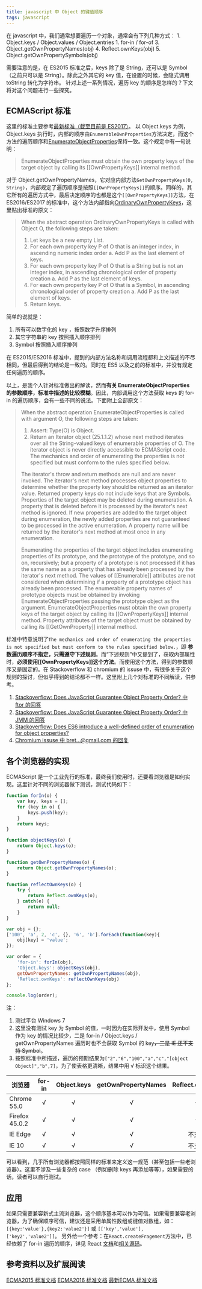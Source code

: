```yaml
---
title: javascript 中 Object 的键值顺序
tags: javascript
---
```


在 javascript 中，我们通常想要遍历一个对象，通常会有下列几种方式：
    1. Object.keys / Object.values / Object.entries
    1. for-in / for-of
    3. Object.getOwnPropertyNames(obj)
    4. Reflect.ownKeys(obj)
    5. Object.getOwnPropertySymbols(obj)

需要注意的是，在 ES2015 标准之后，keys 除了是 String，还可以是 Symbol（之前只可以是 String）。除此之外其它的 key 值，在设置的时候，会隐式调用 toString 转化为字符串。
针对上述一系列情况，遍历 key 的顺序是怎样的？下文将对这个问题进行一些探究。

## ECMAScript 标准
这里的标准主要参考[最新标准（截至目前是 ES2017）](https://tc39.github.io/ecma262/)。
以 Object.keys 为例，Object.keys 执行时，内部的顺序由`EnumerableOwnProperties`方法决定，而这个方法的遍历顺序和[EnumerateObjectProperties](https://tc39.github.io/ecma262/#sec-enumerate-object-properties)保持一致。这个规定中有一句说明：
> EnumerateObjectProperties must obtain the own property keys of the target object by calling its \[\[OwnPropertyKeys\]\] internal method.

对于 Object.getOwnPropertyNames，它对应内部方法`GetOwnPropertyKeys(O, String)`，内部规定了遍历顺序是按照`[[OwnPropertyKeys]]`的顺序。同样的，其它所有的遍历方式中，最后决定顺序的也都是这个`[[OwnPropertyKeys]]`方法，在 ES2016/ES2017 的标准中，这个方法内部指向[OrdinaryOwnPropertyKeys](https://tc39.github.io/ecma262/#sec-ordinaryownpropertykeys)，这里贴出标准的原文：

> When the abstract operation OrdinaryOwnPropertyKeys is called with Object O, the following steps are taken:
> 1. Let keys be a new empty List.
> 2. For each own property key P of O that is an integer index, in ascending numeric index order
>     a. Add P as the last element of keys.
> 3. For each own property key P of O that is a String but is not an integer index, in ascending chronological order of property creation
>     a. Add P as the last element of keys.
> 4. For each own property key P of O that is a Symbol, in ascending chronological order of property creation
>     a. Add P as the last element of keys.
> 5. Return keys.

简单的说就是：
1. 所有可以数字化的 key ，按照数字升序排列
2. 其它字符串的 key 按照插入顺序排列
3. Symbol 按照插入顺序排列

在 ES2015/ES2016 标准中，提到的内部方法名称和调用流程都和上文描述的不尽相同，但最后得到的结论是一致的。同时在 ES5 以及之前的标准中，并没有规定任何遍历的顺序。

以上，是我个人针对标准做出的解读，然而**有关 EnumerateObjectProperties 的参数顺序，标准中描述的比较模糊**。因此，内部调用这个方法获取 keys 的 for-in 的遍历顺序，会有一些不同的说法。下面附上全部原文：
> When the abstract operation EnumerateObjectProperties is called with argument O, the following steps are taken:
>
>    1. Assert: Type(O) is Object.
>    2. Return an Iterator object (25.1.1.2) whose next method iterates over all the String-valued keys of enumerable properties of O. The iterator object is never directly accessible to ECMAScript code. The mechanics and order of enumerating the properties is not specified but must conform to the rules specified below.
>
> The iterator's throw and return methods are null and are never invoked. The iterator's next method processes object properties to determine whether the property key should be returned as an iterator value. Returned property keys do not include keys that are Symbols. Properties of the target object may be deleted during enumeration. A property that is deleted before it is processed by the iterator's next method is ignored. If new properties are added to the target object during enumeration, the newly added properties are not guaranteed to be processed in the active enumeration. A property name will be returned by the iterator's next method at most once in any enumeration.
>
> Enumerating the properties of the target object includes enumerating properties of its prototype, and the prototype of the prototype, and so on, recursively; but a property of a prototype is not processed if it has the same name as a property that has already been processed by the iterator's next method. The values of \[\[Enumerable\]\] attributes are not considered when determining if a property of a prototype object has already been processed. The enumerable property names of prototype objects must be obtained by invoking EnumerateObjectProperties passing the prototype object as the argument. EnumerateObjectProperties must obtain the own property keys of the target object by calling its \[\[OwnPropertyKeys\]\] internal method. Property attributes of the target object must be obtained by calling its \[\[GetOwnProperty\]\] internal method.

标准中特意说明了`The mechanics and order of enumerating the properties is not specified but must conform to the rules specified below.`，即 **参数遍历顺序不指定，只需遵守下述规则**。而“下述规则”中又提到了，获取内部属性时，**必须使用\[\[OwnPropertyKeys\]\]这个方法**。而使用这个方法，得到的参数顺序又是固定的。在 Stackoverflow 和 chromium 的 issuse 中，有很多关于这个规则的探讨，但似乎得到的结论都不一样。这里附上几个对标准的不同解读，供参考。
1. [Stackoverflow: Does JavaScript Guarantee Object Property Order? 中 ftor 的回答](http://stackoverflow.com/questions/5525795/does-javascript-guarantee-object-property-order#answer-38218582)
2. [Stackoverflow: Does JavaScript Guarantee Object Property Order? 中 JMM 的回答](http://stackoverflow.com/questions/5525795/does-javascript-guarantee-object-property-order#answer-32149345)
3. [Stackoverflow: Does ES6 introduce a well-defined order of enumeration for object properties? ](http://stackoverflow.com/questions/30076219/does-es6-introduce-a-well-defined-order-of-enumeration-for-object-properties)
4. [Chromium issuse 中 bret...@gmail.com 的回复](https://bugs.chromium.org/p/v8/issues/detail?id=164#hc148)

## 各个浏览器的实现
ECMAScript 是一个工业先行的标准，最终我们使用时，还要看浏览器是如何实现。这里针对不同的浏览器做下测试，测试代码如下：
```javascript
function forIn(o) {
    var key, keys = [];
    for (key in o) {
        keys.push(key);
    }
    return keys;
}

function objectKeys(o) {
    return Object.keys(o);
}

function getOwnPropertyNames(o) {
    return Object.getOwnPropertyNames(o);
}

function reflectOwnKeys(o) {
    try {
        return Reflect.ownKeys(o);
    } catch(e) {
        return null;
    }
}

var obj = {};
['100', 'a', 2, 'c', {}, '6', 'b'].forEach(function(key){
    obj[key] = 'value';
});

var order = {
    'for-in': forIn(obj),
    'Object.keys': objectKeys(obj),
    getOwnPropertyNames: getOwnPropertyNames(obj),
    'Reflect.ownKeys': reflectOwnKeys(obj)
};

console.log(order);
```
注：
1. 测试平台 Windows 7
2. 这里没有测试 key 为 Symbol 的值，一时因为在实际开发中，使用 Symbol 作为 key 的情况比较少，二是 for-in / Object.keys / getOwnPropertyNames 遍历时也不会获取 Symbol 的 key<del>，三是 IE 还不支持 Symbol</del>。
3. 按照标准中所描述，遍历的预期结果为`["2","6","100","a","c","[object Object]","b",7]`，为了使表格更清晰，结果中用 √ 标识这个结果。

| 浏览器 | for-in | Object.keys | getOwnPropertyNames | Reflect.ownKeys |
| --- | :---: | :---: | :---: | :---: |
| Chrome 55.0 | √ | √ | √ | √ |
| Firefox 45.0.2 | √ | √ | √ | √ |
| IE Edge | √ | √ | √ | 不支持 |
| IE 10 | √ | √ | √ | 不支持 |

可以看到，几乎所有浏览器都按照同样的标准来定义这一规范（甚至包括一些老浏览器）。这里不涉及一些复杂的 case （例如删除 keys 再添加等等），如果需要的话，读者可以自行测试。

## 应用
如果只需要兼容新式主流浏览器，这个顺序基本可以作为可信。如果需要兼容老浏览器，为了确保顺序可信，建议还是采用单属性数组或键值对数组，如：`[{key:'value'},{key2:'value2'}]` 或 `[['key','value'],['key2','value2']]`。
另外给一个参考：在`React.createFragement`方法中，已经依赖了 for-in 遍历的顺序，详见 React [文档](https://facebook.github.io/react/docs/create-fragment.html)和[相关源码](https://github.com/facebook/react/blob/master/src/addons/ReactFragment.js)。

## 参考资料以及扩展阅读
[ECMA2015 标准文档](http://www.ecma-international.org/ecma-262/6.0/)
[ECMA2016 标准文档](http://www.ecma-international.org/ecma-262/7.0/)
[最新ECMA 标准文档](https://tc39.github.io/ecma262/)
